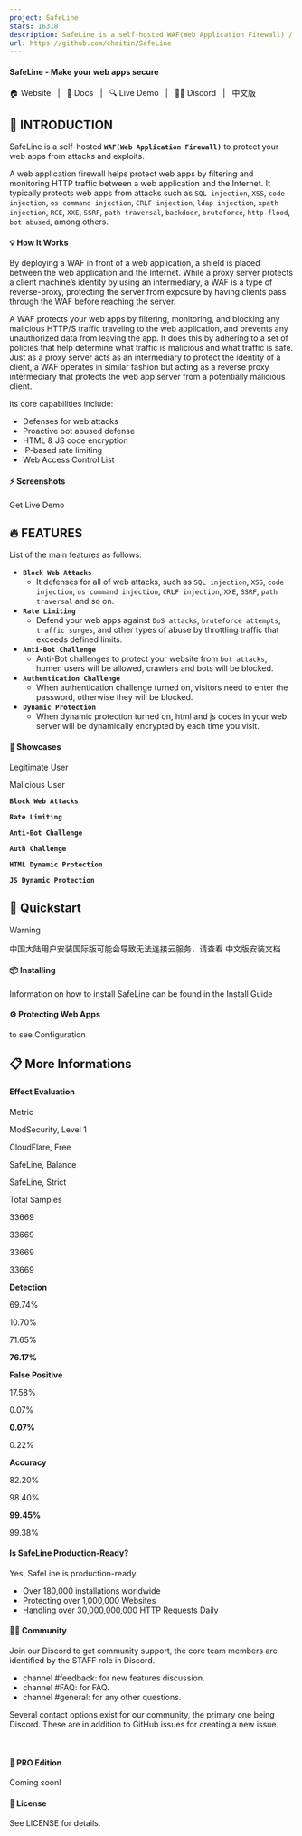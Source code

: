 ```yaml
---
project: SafeLine
stars: 16318
description: SafeLine is a self-hosted WAF(Web Application Firewall) / reverse proxy to protect your web apps from attacks and exploits.
url: https://github.com/chaitin/SafeLine
---
```


#### SafeLine - Make your web apps secure

🏠 Website   |   📖 Docs   |   🔍 Live Demo   |   🙋‍♂️ Discord   |   中文版

👋 INTRODUCTION
---------------

SafeLine is a self-hosted **`WAF(Web Application Firewall)`** to protect your web apps from attacks and exploits.

A web application firewall helps protect web apps by filtering and monitoring HTTP traffic between a web application and the Internet. It typically protects web apps from attacks such as `SQL injection`, `XSS`, `code injection`, `os command injection`, `CRLF injection`, `ldap injection`, `xpath injection`, `RCE`, `XXE`, `SSRF`, `path traversal`, `backdoor`, `bruteforce`, `http-flood`, `bot abused`, among others.

#### 💡 How It Works

By deploying a WAF in front of a web application, a shield is placed between the web application and the Internet. While a proxy server protects a client machine’s identity by using an intermediary, a WAF is a type of reverse-proxy, protecting the server from exposure by having clients pass through the WAF before reaching the server.

A WAF protects your web apps by filtering, monitoring, and blocking any malicious HTTP/S traffic traveling to the web application, and prevents any unauthorized data from leaving the app. It does this by adhering to a set of policies that help determine what traffic is malicious and what traffic is safe. Just as a proxy server acts as an intermediary to protect the identity of a client, a WAF operates in similar fashion but acting as a reverse proxy intermediary that protects the web app server from a potentially malicious client.

its core capabilities include:

-   Defenses for web attacks
-   Proactive bot abused defense
-   HTML & JS code encryption
-   IP-based rate limiting
-   Web Access Control List

#### ⚡️ Screenshots

Get Live Demo

🔥 FEATURES
-----------

List of the main features as follows:

-   **`Block Web Attacks`**
    -   It defenses for all of web attacks, such as `SQL injection`, `XSS`, `code injection`, `os command injection`, `CRLF injection`, `XXE`, `SSRF`, `path traversal` and so on.
-   **`Rate Limiting`**
    -   Defend your web apps against `DoS attacks`, `bruteforce attempts`, `traffic surges`, and other types of abuse by throttling traffic that exceeds defined limits.
-   **`Anti-Bot Challenge`**
    -   Anti-Bot challenges to protect your website from `bot attacks`, humen users will be allowed, crawlers and bots will be blocked.
-   **`Authentication Challenge`**
    -   When authentication challenge turned on, visitors need to enter the password, otherwise they will be blocked.
-   **`Dynamic Protection`**
    -   When dynamic protection turned on, html and js codes in your web server will be dynamically encrypted by each time you visit.

#### 🧩 Showcases

Legitimate User

Malicious User

**`Block Web Attacks`**

**`Rate Limiting`**

**`Anti-Bot Challenge`**

**`Auth Challenge`**

**`HTML Dynamic Protection`**

**`JS Dynamic Protection`**

🚀 Quickstart
-------------

Warning

中国大陆用户安装国际版可能会导致无法连接云服务，请查看 中文版安装文档

#### 📦 Installing

Information on how to install SafeLine can be found in the Install Guide

#### ⚙️ Protecting Web Apps

to see Configuration

📋 More Informations
--------------------

#### Effect Evaluation

Metric

ModSecurity, Level 1

CloudFlare, Free

SafeLine, Balance

SafeLine, Strict

Total Samples

33669

33669

33669

33669

**Detection**

69.74%

10.70%

71.65%

**76.17%**

**False Positive**

17.58%

0.07%

**0.07%**

0.22%

**Accuracy**

82.20%

98.40%

**99.45%**

99.38%

#### Is SafeLine Production-Ready?

Yes, SafeLine is production-ready.

-   Over 180,000 installations worldwide
-   Protecting over 1,000,000 Websites
-   Handling over 30,000,000,000 HTTP Requests Daily

#### 🙋‍♂️ Community

Join our Discord to get community support, the core team members are identified by the STAFF role in Discord.

-   channel #feedback: for new features discussion.
-   channel #FAQ: for FAQ.
-   channel #general: for any other questions.

Several contact options exist for our community, the primary one being Discord. These are in addition to GitHub issues for creating a new issue.

   

#### 💪 PRO Edition

Coming soon!

#### 📝 License

See LICENSE for details.
